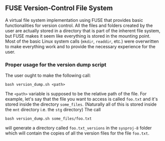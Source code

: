 ## FUSE Version-Control File System

A virtual file system implementation using FUSE that provides basic functionalities for
version control. All the files and folders created by the user are actually stored in a
directory that is part of the inherent file system, but FUSE makes it seem like everything
is stored in the mounting point. Most of the basic Linux system calls (`mkdir`, `readdir`, etc.)
were overwritten to make everything work and to provide the necessary experience for the user.

### Proper usage for the version dump script

The user ought to make the following call:
```
bash version_dump.sh <path>
```
The `<path>` variable is supposed to be the relative path of the file. For example, let's say that the file you want to access is called `foo.txt`
and it's stored inside the directory `some_files`. (Naturally all of this is stored inside the `mnt` directory i.e. the `stg` directory)
The call
```
bash version_dump.sh some_files/foo.txt
```
will generate a directory called `foo.txt_versions` in the `sysproj-8` folder which will contain the copies of all the version files for the file `foo.txt`.
